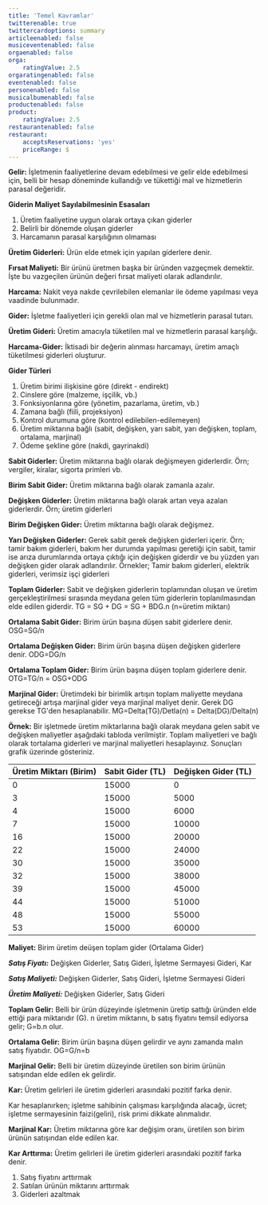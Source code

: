 ```yaml
---
title: 'Temel Kavramlar'
twitterenable: true
twittercardoptions: summary
articleenabled: false
musiceventenabled: false
orgaenabled: false
orga:
    ratingValue: 2.5
orgaratingenabled: false
eventenabled: false
personenabled: false
musicalbumenabled: false
productenabled: false
product:
    ratingValue: 2.5
restaurantenabled: false
restaurant:
    acceptsReservations: 'yes'
    priceRange: $
---
```


**Gelir:** İşletmenin faaliyetlerine devam edebilmesi ve gelir elde edebilmesi için, belli bir hesap döneminde kullandığı ve tükettiği mal ve hizmetlerin parasal değeridir.

**Giderin Maliyet Sayılabilmesinin Esasaları**
1. Üretim faaliyetine uygun olarak ortaya çıkan giderler
2. Belirli bir dönemde oluşan giderler
3. Harcamanın parasal karşılığının olmaması

**Üretim Giderleri:** Ürün elde etmek için yapılan giderlere denir.

**Fırsat Maliyeti:** Bir ürünü üretmen başka bir üründen vazgeçmek demektir. İşte bu vazgeçilen ürünün değeri fırsat maliyeti olarak adlandırılır.

**Harcama:** Nakit veya nakde çevrilebilen elemanlar ile ödeme yapılması veya vaadinde bulunmadır.

**Gider:** İşletme faaliyetleri için gerekli olan mal ve hizmetlerin parasal tutarı.

**Üretim Gideri:** Üretim amacıyla tüketilen mal ve hizmetlerin parasal karşılığı.

**Harcama-Gider:** İktisadi bir değerin alınması harcamayı, üretim amaçlı tüketilmesi giderleri oluşturur.

**Gider Türleri**
1. Üretim birimi ilişkisine göre (direkt - endirekt)
2. Cinslere göre (malzeme, işçilik, vb.)
3. Fonksiyonlarına göre (yönetim, pazarlama, üretim, vb.)
4. Zamana bağlı (fiili, projeksiyon)
5. Kontrol durumuna göre (kontrol edilebilen-edilemeyen)
6. Üretim miktarına bağlı (sabit, değişken, yarı sabit, yarı değişken, toplam, ortalama, marjinal)
7. Ödeme şekline göre (nakdi, gayrinakdi)

**Sabit Giderler:** Üretim miktarına bağlı olarak değişmeyen giderlerdir. Örn; vergiler, kiralar, sigorta primleri vb.

**Birim Sabit Gider:** Üretim miktarına bağlı olarak zamanla azalır.

**Değişken Giderler:** Üretim miktarına bağlı olarak artan veya azalan giderlerdir. Örn; üretim giderleri

**Birim Değişken Gider:** Üretim miktarına bağlı olarak değişmez.

**Yarı Değişken Giderler:** Gerek sabit gerek değişken giderleri içerir. Örn; tamir bakım giderleri, bakım her durumda yapılması geretiği için sabit, tamir ise arıza durumlarında ortaya çıktığı için değişken giderdir ve bu yüzden yarı değişken gider olarak adlandırılır.
Örnekler; Tamir bakım giderleri, elektrik giderleri, verimsiz işçi giderleri

**Toplam Giderler:** Sabit ve değişken giderlerin toplamından oluşan ve üretim gerçekleştirilmesi sırasında meydana gelen tüm giderlerin toplanılmasından elde edilen giderdir.
TG = SG + DG = SG + BDG.n (n=üretim miktarı)

**Ortalama Sabit Gider:** Birim ürün başına düşen sabit giderlere denir.
OSG=SG/n

**Ortalama Değişken Gider:** Birim ürün başına düşen değişken giderlere denir.
ODG=DG/n

**Ortalama Toplam Gider:** Birim ürün başına düşen toplam giderlere denir.
OTG=TG/n = OSG+ODG

**Marjinal Gider:** Üretimdeki bir birimlik artışın toplam maliyette meydana getireceği artışa marjinal gider veya marjinal maliyet denir. Gerek DG gerekse TG'den hesaplanabilir.
MG=Delta(TG)/Detla(n) = Delta(DG)/Delta(n)

**Örnek:** Bir işletmede üretim miktarlarına bağlı olarak meydana gelen sabit ve değişken maliyetler aşağıdaki tabloda verilmiştir. Toplam maliyetleri ve bağlı olarak tortalama giderleri ve marjinal maliyetleri hesaplayınız. Sonuçları grafik üzerinde gösteriniz.

| Üretim Miktarı (Birim) | Sabit Gider (TL) | Değişken Gider (TL) |
| ------ | ----------- | ----------- |
| 0 | 15000 | 0 |
| 3 | 15000 | 5000 |
| 4 | 15000 | 6000 |
| 7 | 15000 | 10000 |
| 16 | 15000 | 20000 |
| 22 | 15000 | 24000 |
| 30 | 15000 | 35000 |
| 32 | 15000 | 38000 |
| 39 | 15000 | 45000 |
| 44 | 15000 | 51000 |
| 48 | 15000 | 55000 |
| 53 | 15000 | 60000 |
**Maliyet:** Birim üretim deüşen toplam gider (Ortalama Gider)

**_Satış Fiyatı:_** Değişken Giderler, Satış Gideri, İşletme Sermayesi Gideri, Kar

**_Satış Maliyeti:_** Değişken Giderler, Satış Gideri, İşletme Sermayesi Gideri

**_Üretim Maliyeti:_** Değişken Giderler, Satış Gideri

**Toplam Gelir:** Belli bir ürün düzeyinde işletmenin üretip sattığı üründen elde ettiği para miktarıdır (G). n üretim miktarını, b satış fiyatını temsil ediyorsa gelir; G=b.n olur.

**Ortalama Gelir:** Birim ürün başına düşen gelirdir ve aynı zamanda malın satış fiyatıdır.
OG=G/n=b

**Marjinal Gelir:** Belli bir üretim düzeyinde üretilen son birim ürünün satışından elde edilen ek gelirdir.

**Kar:** Üretim gelirleri ile üretim giderleri arasındaki pozitif farka denir.

Kar hesaplanırken; işletme sahibinin çalışması karşılığında alacağı, ücret; işletme sermayesinin faizi(geliri), risk primi dikkate alınmalıdır.

**Marjinal Kar:** Üretim miktarına göre kar değişim oranı, üretilen son birim ürünün satışından elde edilen kar.

**Kar Arttırma:** Üretim gelirleri ile üretim giderleri arasındaki pozitif farka denir.
1. Satış fiyatını arttırmak
2. Satılan ürünün miktarını arttırmak
3. Giderleri azaltmak